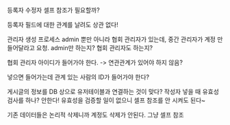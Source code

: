 등록자
수정자
셀프 참조가 필요할까?

등록자 필드에 대한 관계를 날려도 상관 없다!

관리자 생성 프로세스
admin 뿐만 아니라 협회 관리자가 있는데, 중간 관리자가 계정 만들어달라고 요청. admin만 하는지? 협회 관리자도 하는지?

협회 관리자 아이디가 들어가야 한다. -> 연관관계가 있어야 하지 않음?

넣으면 들어가는데 관계 있는 사람의 ID가 들어가야 한다?

게시글의 정보를 DB 상으로 유저테이블과 연결하는 것이 맞다?
작성자 넣을 때 유효성 검사를 하나? 안한다!
유효성을 검증할 일이 없으니 셀프 참조를 안 시켜도 된다~

기존 데이터들은 논리적 삭제니까 계정도 삭제가 안된다.
그냥 셀프 참조